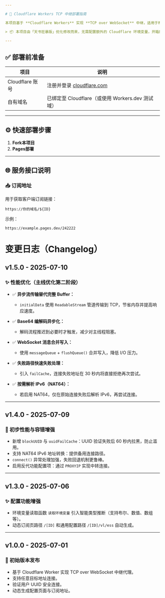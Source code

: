 ```yaml
---

# 🚀 Cloudflare Workers TCP 中继部署指南

本项目基于 **Cloudflare Workers** 实现 **TCP over WebSocket** 中继，适用于构建高性能、可部署在边缘节点的代理通道。

> 📦 本项目由「天书狂暴版」优化修改而来，无需配置额外的 Cloudflare 环境变量，开箱即用。

---
```


## ✅ 部署前准备

| 项目            | 说明                                             |
| ------------- | ---------------------------------------------- |
| Cloudflare 账号 | 注册并登录 [cloudflare.com](https://cloudflare.com) |
| 自有域名          | 已绑定至 Cloudflare（或使用 Workers.dev 测试域）           |

---

## ⚙️ 快速部署步骤

1. **Fork本项目**
2. **Pages部署**

---

## 🌐 服务接口说明

### 📥 订阅地址

用于获取客户端订阅链接：

```
https://你的域名/${ID}
```

示例：

```
https://example.pages.dev/242222
```


# 变更日志（Changelog）

## v1.5.0 - 2025-07-10

### ✨ 性能优化（主线优化第二阶段）

* ✅ **异步流传输替代完整 Buffer：**

  * `initialData` 使用 `ReadableStream` 管道传输到 TCP，节省内存并提高响应速度。
* ✅ **Base64 编解码异步化：**

  * 解码流程推迟到必要时才触发，减少对主线程阻塞。
* ✅ **WebSocket 消息合并写入：**

  * 使用 `messageQueue` + `flushQueue()` 合并写入，降低 I/O 压力。
* ✅ **失败路径快速失败处理：**

  * 引入 `failCache`，连接失败地址在 30 秒内将直接拒绝再次尝试。
* ✅ **按需解析 IPv6（NAT64）：**

  * 若启用 NAT64，仅在原始连接失败后解析 IPv6，再尝试连接。

---

## v1.4.0 - 2025-07-09

### 🔧 初步性能与容错增强

* 新增 `blockUUID` 与 `uuidFailCache`：UUID 验证失败后 60 秒内拉黑，防止滥用。
* 支持 NAT64 IPv6 地址转换：提供备用连接路径。
* `connect()` 异常处理加强，失败回退机制更鲁棒。
* 启用反代功能配置项：通过 `PROXYIP` 实现中转连接。

---

## v1.3.0 - 2025-07-06

### ✨ 配置功能增强

* 环境变量读取函数 `读取环境变量` 引入智能类型推断（支持布尔、数值、数组等）。
* 动态订阅页路径 `/[ID]` 和通用配置路径 `/[ID]/vl/ess` 自动生成。

---

## v1.0.0 - 2025-07-01

### 🎉 初始版本发布

* 基于 Cloudflare Worker 实现 TCP over WebSocket 中继代理。
* 支持任意目标地址连接。
* 验证用户 UUID 安全连接。
* 动态生成配置页面与订阅地址。
